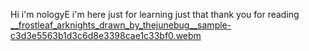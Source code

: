 Hi i'm nologyE
 i'm here just for learning just that thank you for reading
[__frostleaf_arknights_drawn_by_thejunebug__sample-c3d3e5563b1d3c6d8e3398cae1c33bf0.webm](https://github.com/nologye/nologyE/assets/153089914/cc71140a-c426-4c06-b922-451987b6a46d)
